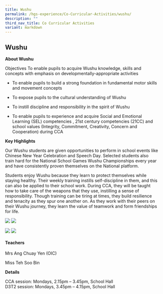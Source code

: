```yaml
---
title: Wushu
permalink: /hgs-experience/Co-Curricular-Activities/wushu/
description: ""
third_nav_title: Co Curricular Activities
variant: markdown
---
```

## Wushu

 
**About Wushu**

Objectives To enable pupils to acquire Wushu knowledge, skills and concepts with emphasis on developmentally-appropriate activities

*   To enable pupils to build a strong foundation in fundamental motor skills and movement concepts
    
*   To expose pupils to the cultural understanding of Wushu
    
*   To instill discipline and responsibility in the spirit of Wushu
    
*   To enable pupils to experience and acquire Social and Emotional Learning (SEL) competencies , 21st century competencies (21CC) and school values (Integrity, Commitment, Creativity, Concern and Cooperation) during CCA
    

**Key Highlights**

Our Wushu students are given opportunities to perform in school events like Chinese New Year Celebration and Speech Day. Selected students also train hard for the National School Games Wushu Championships every year and have consistently proven themselves on the National platform.

Students enjoy Wushu because they learn to protect themselves while staying healthy. Their weekly training instills self-discipline in them, and this can also be applied to their school work. During CCA, they will be taught how to take care of the weapons that they use, instilling a sense of responsibility. Though training can be tiring at times, they build resilience and tenacity as they spur one another on. As they work with their peers on their Wushu journey, they learn the value of teamwork and form friendships for life.

  

![](https://lh4.googleusercontent.com/0gpdxq908Q1cZMRc-w3sXMoljyfLeDxbYilshEE42XCFGM6SsVGEuZXi-ricJnTW39M9g5PSXP816zpvhzfiZyFNdyJ9BA6aw34Z4DuRWSUn46fQvrN-gz1LkIH67RO5K-SBdQe2EW8kd0b70E3Paw) ![](https://lh3.googleusercontent.com/gj77TjGO7RhW2RVGkUpcxIyldReQ_c3YFj54jofE0HwUaqukkCW2XD2An1zrmiMeBcOgkf2_CzBQyuupc9IAcwG_pEV24agKo5gUtENHo8EEk_zMXr54qhxMDYogWFyzIlvFTk9NZ0InKb-z6XnozQ)

  

![](https://lh5.googleusercontent.com/JQReuGqAsgX7w2r2L-N42LvY1HEBlVs0gxmwPpRvoZDigq0CmSs4hTvUEIeBjhUNaCONbCs-x1qm6aFnICfjQ29NkedkTO41zXr_uY0A76xko0TpO2w2Gf_oJJ5O1zMNhI12f6rIXfuOmsmHD1Nqmg) ![](https://lh4.googleusercontent.com/YOKO1ojvEqU3i2aZ794mBwBqL06vl45hUBoRng0j8ZiAXYUFDNCq4FuUxCXo59GO45nAFusfj6m0kJ7RsYIbg83p86VF5XHHKsLWwcoU-RaDL3HV1ZOmGANuR0x1AiLrKo4UtL0-H9blofXycHywaA)

  

#### Teachers

Mrs Ang Chuay Yen (OIC)

Miss Teh Soo Bin
  

**Details**

CCA session: Mondays, 2.15pm – 3.45pm, School Hall  
D3T2 session: Mondays, 3.45pm – 4.15pm, School Hall